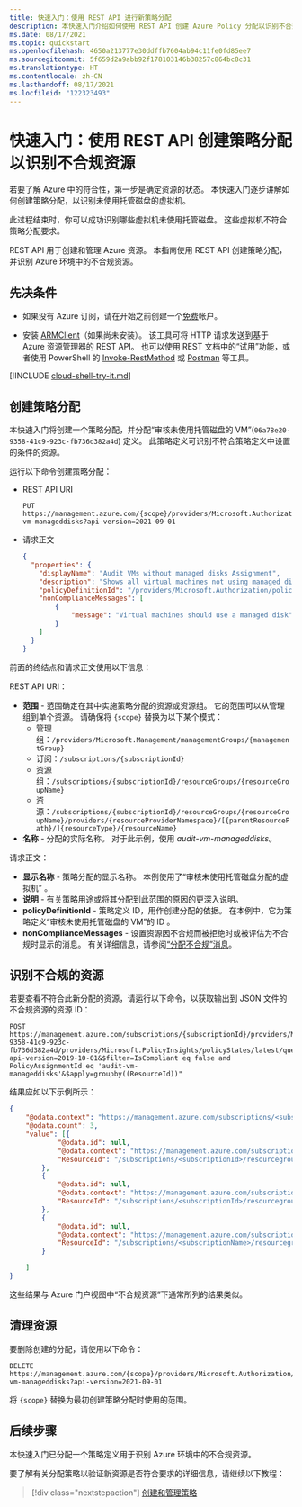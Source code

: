 ```yaml
---
title: 快速入门：使用 REST API 进行新策略分配
description: 本快速入门介绍如何使用 REST API 创建 Azure Policy 分配以识别不合规资源。
ms.date: 08/17/2021
ms.topic: quickstart
ms.openlocfilehash: 4650a213777e30ddffb7604ab94c11fe0fd85ee7
ms.sourcegitcommit: 5f659d2a9abb92f178103146b38257c864bc8c31
ms.translationtype: HT
ms.contentlocale: zh-CN
ms.lasthandoff: 08/17/2021
ms.locfileid: "122323493"
---
```

# <a name="quickstart-create-a-policy-assignment-to-identify-non-compliant-resources-with-rest-api"></a>快速入门：使用 REST API 创建策略分配以识别不合规资源

若要了解 Azure 中的符合性，第一步是确定资源的状态。
本快速入门逐步讲解如何创建策略分配，以识别未使用托管磁盘的虚拟机。

此过程结束时，你可以成功识别哪些虚拟机未使用托管磁盘。 这些虚拟机不符合策略分配要求。 

REST API 用于创建和管理 Azure 资源。 本指南使用 REST API 创建策略分配，并识别 Azure 环境中的不合规资源。

## <a name="prerequisites"></a>先决条件

- 如果没有 Azure 订阅，请在开始之前创建一个[免费](https://azure.microsoft.com/free/)帐户。

- 安装 [ARMClient](https://github.com/projectkudu/ARMClient)（如果尚未安装）。 该工具可将 HTTP 请求发送到基于 Azure 资源管理器的 REST API。 也可以使用 REST 文档中的“试用”功能，或者使用 PowerShell 的 [Invoke-RestMethod](/powershell/module/microsoft.powershell.utility/invoke-restmethod) 或 [Postman](https://www.postman.com) 等工具。

[!INCLUDE [cloud-shell-try-it.md](../../../includes/cloud-shell-try-it.md)]

## <a name="create-a-policy-assignment"></a>创建策略分配

本快速入门将创建一个策略分配，并分配“审核未使用托管磁盘的 VM”(`06a78e20-9358-41c9-923c-fb736d382a4d`) 定义。 此策略定义可识别不符合策略定义中设置的条件的资源。

运行以下命令创建策略分配：

   - REST API URI

     ```http
     PUT https://management.azure.com/{scope}/providers/Microsoft.Authorization/policyAssignments/audit-vm-manageddisks?api-version=2021-09-01
     ```

   - 请求正文

     ```json
     {
       "properties": {
         "displayName": "Audit VMs without managed disks Assignment",
         "description": "Shows all virtual machines not using managed disks",
         "policyDefinitionId": "/providers/Microsoft.Authorization/policyDefinitions/06a78e20-9358-41c9-923c-fb736d382a4d",
         "nonComplianceMessages": [
             {
                 "message": "Virtual machines should use a managed disk"
             }
         ]
       }
     }
     ```

前面的终结点和请求正文使用以下信息：

REST API URI：
- **范围** - 范围确定在其中实施策略分配的资源或资源组。 它的范围可以从管理组到单个资源。 请确保将 `{scope}` 替换为以下某个模式：
  - 管理组：`/providers/Microsoft.Management/managementGroups/{managementGroup}`
  - 订阅：`/subscriptions/{subscriptionId}`
  - 资源组：`/subscriptions/{subscriptionId}/resourceGroups/{resourceGroupName}`
  - 资源：`/subscriptions/{subscriptionId}/resourceGroups/{resourceGroupName}/providers/{resourceProviderNamespace}/[{parentResourcePath}/]{resourceType}/{resourceName}`
- **名称** - 分配的实际名称。 对于此示例，使用 _audit-vm-manageddisks_。

请求正文：
- **显示名称** - 策略分配的显示名称。 本例使用了“审核未使用托管磁盘分配的虚拟机”  。
- **说明** - 有关策略用途或将其分配到此范围的原因的更深入说明。
- **policyDefinitionId** - 策略定义 ID，用作创建分配的依据。 在本例中，它为策略定义“审核未使用托管磁盘的 VM”的 ID  。
- **nonComplianceMessages** - 设置资源因不合规而被拒绝时或被评估为不合规时显示的消息。 有关详细信息，请参阅[“分配不合规”消息](./concepts/assignment-structure.md#non-compliance-messages)。

## <a name="identify-non-compliant-resources"></a>识别不合规的资源

若要查看不符合此新分配的资源，请运行以下命令，以获取输出到 JSON 文件的不合规资源的资源 ID：

```http
POST https://management.azure.com/subscriptions/{subscriptionId}/providers/Microsoft.Authorization/policyDefinitions/06a78e20-9358-41c9-923c-fb736d382a4d/providers/Microsoft.PolicyInsights/policyStates/latest/queryResults?api-version=2019-10-01&$filter=IsCompliant eq false and PolicyAssignmentId eq 'audit-vm-manageddisks'&$apply=groupby((ResourceId))"
```

结果应如以下示例所示：

```json
{
    "@odata.context": "https://management.azure.com/subscriptions/<subscriptionId>/providers/Microsoft.PolicyInsights/policyStates/$metadata#latest",
    "@odata.count": 3,
    "value": [{
            "@odata.id": null,
            "@odata.context": "https://management.azure.com/subscriptions/<subscriptionId>/providers/Microsoft.PolicyInsights/policyStates/$metadata#latest/$entity",
            "ResourceId": "/subscriptions/<subscriptionId>/resourcegroups/<rgname>/providers/microsoft.compute/virtualmachines/<virtualmachineId>"
        },
        {
            "@odata.id": null,
            "@odata.context": "https://management.azure.com/subscriptions/<subscriptionId>/providers/Microsoft.PolicyInsights/policyStates/$metadata#latest/$entity",
            "ResourceId": "/subscriptions/<subscriptionId>/resourcegroups/<rgname>/providers/microsoft.compute/virtualmachines/<virtualmachine2Id>"
        },
        {
            "@odata.id": null,
            "@odata.context": "https://management.azure.com/subscriptions/<subscriptionId>/providers/Microsoft.PolicyInsights/policyStates/$metadata#latest/$entity",
            "ResourceId": "/subscriptions/<subscriptionName>/resourcegroups/<rgname>/providers/microsoft.compute/virtualmachines/<virtualmachine3Id>"
        }

    ]
}
```

这些结果与 Azure 门户视图中“不合规资源”下通常所列的结果类似。 

## <a name="clean-up-resources"></a>清理资源

要删除创建的分配，请使用以下命令：

```http
DELETE https://management.azure.com/{scope}/providers/Microsoft.Authorization/policyAssignments/audit-vm-manageddisks?api-version=2021-09-01
```

将 `{scope}` 替换为最初创建策略分配时使用的范围。

## <a name="next-steps"></a>后续步骤

本快速入门已分配一个策略定义用于识别 Azure 环境中的不合规资源。

要了解有关分配策略以验证新资源是否符合要求的详细信息，请继续以下教程：

> [!div class="nextstepaction"]
> [创建和管理策略](./tutorials/create-and-manage.md)
